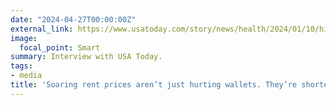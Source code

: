 ```yaml
---
date: "2024-04-27T00:00:00Z"
external_link: https://www.usatoday.com/story/news/health/2024/01/10/high-rent-bad-health-short-lifespan/71891093007/
image:
  focal_point: Smart
summary: Interview with USA Today.
tags:
- media
title: 'Soaring rent prices aren’t just hurting wallets. They’re shortening life spans.'
---
```

